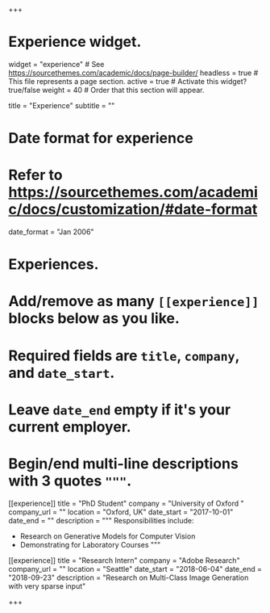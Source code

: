 +++
# Experience widget.
widget = "experience"  # See https://sourcethemes.com/academic/docs/page-builder/
headless = true  # This file represents a page section.
active = true  # Activate this widget? true/false
weight = 40  # Order that this section will appear.

title = "Experience"
subtitle = ""

# Date format for experience
#   Refer to https://sourcethemes.com/academic/docs/customization/#date-format
date_format = "Jan 2006"

# Experiences.
#   Add/remove as many `[[experience]]` blocks below as you like.
#   Required fields are `title`, `company`, and `date_start`.
#   Leave `date_end` empty if it's your current employer.
#   Begin/end multi-line descriptions with 3 quotes `"""`.
[[experience]]
  title = "PhD Student"
  company = "University of Oxford "
  company_url = ""
  location = "Oxford, UK"
  date_start = "2017-10-01"
  date_end = ""
  description = """
  Responsibilities include:

  * Research on Generative Models for Computer Vision
  * Demonstrating for Laboratory Courses
  """

[[experience]]
  title = "Research Intern"
  company = "Adobe Research"
  company_url = ""
  location = "Seattle"
  date_start = "2018-06-04"
  date_end = "2018-09-23"
  description = "Research on Multi-Class Image Generation with very sparse input"

+++



